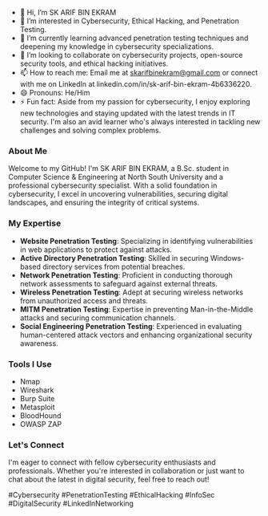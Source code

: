 - 👋 Hi, I’m SK ARIF BIN EKRAM
- 👀 I’m interested in Cybersecurity, Ethical Hacking, and Penetration Testing.
- 🌱 I’m currently learning advanced penetration testing techniques and deepening my knowledge in cybersecurity specializations.
- 💞️ I’m looking to collaborate on cybersecurity projects, open-source security tools, and ethical hacking initiatives.
- 📫 How to reach me: Email me at skarifbinekram@gmail.com or connect with me on LinkedIn at linkedin.com/in/sk-arif-bin-ekram-4b6336220.
- 😄 Pronouns: He/Him
- ⚡ Fun fact: Aside from my passion for cybersecurity, I enjoy exploring new technologies and staying updated with the latest trends in IT security. I'm also an avid learner who's always interested in tackling new challenges and solving complex problems.

<!---
arifbinekram/arifbinekram is a ✨ special ✨ repository because its `README.md` (this file) appears on your GitHub profile.
You can click the Preview link to take a look at your changes.
--->

### About Me

Welcome to my GitHub! I'm SK ARIF BIN EKRAM, a B.Sc. student in Computer Science & Engineering at North South University and a professional cybersecurity specialist. With a solid foundation in cybersecurity, I excel in uncovering vulnerabilities, securing digital landscapes, and ensuring the integrity of critical systems.

### My Expertise

- **Website Penetration Testing**: Specializing in identifying vulnerabilities in web applications to protect against attacks.
- **Active Directory Penetration Testing**: Skilled in securing Windows-based directory services from potential breaches.
- **Network Penetration Testing**: Proficient in conducting thorough network assessments to safeguard against external threats.
- **Wireless Penetration Testing**: Adept at securing wireless networks from unauthorized access and threats.
- **MITM Penetration Testing**: Expertise in preventing Man-in-the-Middle attacks and securing communication channels.
- **Social Engineering Penetration Testing**: Experienced in evaluating human-centered attack vectors and enhancing organizational security awareness.

### Tools I Use

- Nmap
- Wireshark
- Burp Suite
- Metasploit
- BloodHound
- OWASP ZAP

### Let's Connect

I'm eager to connect with fellow cybersecurity enthusiasts and professionals. Whether you're interested in collaboration or just want to chat about the latest in digital security, feel free to reach out!

#Cybersecurity #PenetrationTesting #EthicalHacking #InfoSec #DigitalSecurity #LinkedInNetworking
